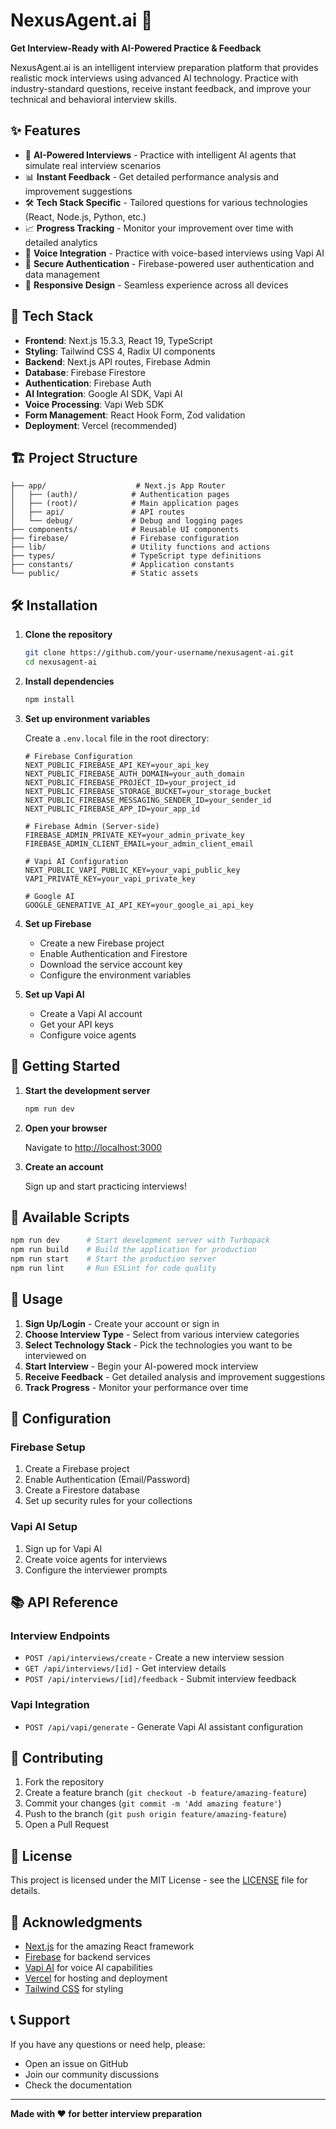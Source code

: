 # NexusAgent.ai 🤖

**Get Interview-Ready with AI-Powered Practice & Feedback**

NexusAgent.ai is an intelligent interview preparation platform that provides realistic mock interviews using advanced AI technology. Practice with industry-standard questions, receive instant feedback, and improve your technical and behavioral interview skills.

## ✨ Features

- 🎯 **AI-Powered Interviews** - Practice with intelligent AI agents that simulate real interview scenarios
- 📊 **Instant Feedback** - Get detailed performance analysis and improvement suggestions
- 🛠️ **Tech Stack Specific** - Tailored questions for various technologies (React, Node.js, Python, etc.)
- 📈 **Progress Tracking** - Monitor your improvement over time with detailed analytics
- 🎤 **Voice Integration** - Practice with voice-based interviews using Vapi AI
- 🔐 **Secure Authentication** - Firebase-powered user authentication and data management
- 📱 **Responsive Design** - Seamless experience across all devices

## 🚀 Tech Stack

- **Frontend**: Next.js 15.3.3, React 19, TypeScript
- **Styling**: Tailwind CSS 4, Radix UI components
- **Backend**: Next.js API routes, Firebase Admin
- **Database**: Firebase Firestore
- **Authentication**: Firebase Auth
- **AI Integration**: Google AI SDK, Vapi AI
- **Voice Processing**: Vapi Web SDK
- **Form Management**: React Hook Form, Zod validation
- **Deployment**: Vercel (recommended)

## 🏗️ Project Structure

```
├── app/                    # Next.js App Router
│   ├── (auth)/            # Authentication pages
│   ├── (root)/            # Main application pages
│   ├── api/               # API routes
│   └── debug/             # Debug and logging pages
├── components/            # Reusable UI components
├── firebase/              # Firebase configuration
├── lib/                   # Utility functions and actions
├── types/                 # TypeScript type definitions
├── constants/             # Application constants
└── public/                # Static assets
```

## 🛠️ Installation

1. **Clone the repository**

   ```bash
   git clone https://github.com/your-username/nexusagent-ai.git
   cd nexusagent-ai
   ```

2. **Install dependencies**

   ```bash
   npm install
   ```

3. **Set up environment variables**

   Create a `.env.local` file in the root directory:

   ```env
   # Firebase Configuration
   NEXT_PUBLIC_FIREBASE_API_KEY=your_api_key
   NEXT_PUBLIC_FIREBASE_AUTH_DOMAIN=your_auth_domain
   NEXT_PUBLIC_FIREBASE_PROJECT_ID=your_project_id
   NEXT_PUBLIC_FIREBASE_STORAGE_BUCKET=your_storage_bucket
   NEXT_PUBLIC_FIREBASE_MESSAGING_SENDER_ID=your_sender_id
   NEXT_PUBLIC_FIREBASE_APP_ID=your_app_id

   # Firebase Admin (Server-side)
   FIREBASE_ADMIN_PRIVATE_KEY=your_admin_private_key
   FIREBASE_ADMIN_CLIENT_EMAIL=your_admin_client_email

   # Vapi AI Configuration
   NEXT_PUBLIC_VAPI_PUBLIC_KEY=your_vapi_public_key
   VAPI_PRIVATE_KEY=your_vapi_private_key

   # Google AI
   GOOGLE_GENERATIVE_AI_API_KEY=your_google_ai_api_key
   ```

4. **Set up Firebase**

   - Create a new Firebase project
   - Enable Authentication and Firestore
   - Download the service account key
   - Configure the environment variables

5. **Set up Vapi AI**
   - Create a Vapi AI account
   - Get your API keys
   - Configure voice agents

## 🚀 Getting Started

1. **Start the development server**

   ```bash
   npm run dev
   ```

2. **Open your browser**

   Navigate to [http://localhost:3000](http://localhost:3000)

3. **Create an account**

   Sign up and start practicing interviews!

## 📝 Available Scripts

```bash
npm run dev      # Start development server with Turbopack
npm run build    # Build the application for production
npm run start    # Start the production server
npm run lint     # Run ESLint for code quality
```

## 🎯 Usage

1. **Sign Up/Login** - Create your account or sign in
2. **Choose Interview Type** - Select from various interview categories
3. **Select Technology Stack** - Pick the technologies you want to be interviewed on
4. **Start Interview** - Begin your AI-powered mock interview
5. **Receive Feedback** - Get detailed analysis and improvement suggestions
6. **Track Progress** - Monitor your performance over time

## 🔧 Configuration

### Firebase Setup

1. Create a Firebase project
2. Enable Authentication (Email/Password)
3. Create a Firestore database
4. Set up security rules for your collections

### Vapi AI Setup

1. Sign up for Vapi AI
2. Create voice agents for interviews
3. Configure the interviewer prompts

## 📚 API Reference

### Interview Endpoints

- `POST /api/interviews/create` - Create a new interview session
- `GET /api/interviews/[id]` - Get interview details
- `POST /api/interviews/[id]/feedback` - Submit interview feedback

### Vapi Integration

- `POST /api/vapi/generate` - Generate Vapi AI assistant configuration

## 🤝 Contributing

1. Fork the repository
2. Create a feature branch (`git checkout -b feature/amazing-feature`)
3. Commit your changes (`git commit -m 'Add amazing feature'`)
4. Push to the branch (`git push origin feature/amazing-feature`)
5. Open a Pull Request

## 📄 License

This project is licensed under the MIT License - see the [LICENSE](LICENSE) file for details.

## 🙏 Acknowledgments

- [Next.js](https://nextjs.org/) for the amazing React framework
- [Firebase](https://firebase.google.com/) for backend services
- [Vapi AI](https://vapi.ai/) for voice AI capabilities
- [Vercel](https://vercel.com/) for hosting and deployment
- [Tailwind CSS](https://tailwindcss.com/) for styling

## 📞 Support

If you have any questions or need help, please:

- Open an issue on GitHub
- Join our community discussions
- Check the documentation

---

**Made with ❤️ for better interview preparation**
